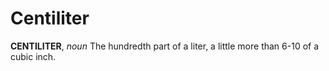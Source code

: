 # Centiliter

**CENTILITER**, _noun_ The hundredth part of a liter, a little more than 6-10 of a cubic inch.